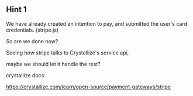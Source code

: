 ## Hint 1
We have already created an intention to pay, and submitted the user's card credentials. (stripe.js)

So are we done now?

Seeing how stripe talks to Crystallize's service api,

maybe we should let it handle the rest?

crystallize docs:

https://crystallize.com/learn/open-source/payment-gateways/stripe

